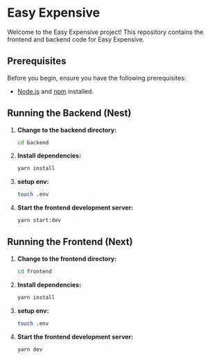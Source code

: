 # Easy Expensive

Welcome to the Easy Expensive project! This repository contains the frontend and backend code for Easy Expensive.

## Prerequisites

Before you begin, ensure you have the following prerequisites:

- [Node.js](https://nodejs.org/) and [npm](https://www.npmjs.com/) installed.

## Running the Backend (Nest)

1. **Change to the backend directory:**

   ```bash
   cd backend
2. **Install dependencies:**

   ```bash
   yarn install
   
3. **setup env:**

   ```bash
   touch .env 

4. **Start the frontend development server:**

   ```bash
   yarn start:dev


## Running the Frontend (Next)

1. **Change to the frontend directory:**

   ```bash
   cd frontend
2. **Install dependencies:**

   ```bash
   yarn install
   
3. **setup env:**

   ```bash
   touch .env 

4. **Start the frontend development server:**

   ```bash
   yarn dev   